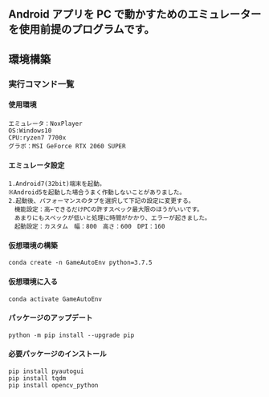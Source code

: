 
## Android アプリを PC で動かすためのエミュレーターを使用前提のプログラムです。
## 環境構築

### 実行コマンド一覧

#### 使用環境
```
エミュレータ：NoxPlayer
OS:Windows10
CPU:ryzen7 7700x
グラボ：MSI GeForce RTX 2060 SUPER
```

#### エミュレータ設定
```
1.Android7(32bit)端末を起動。
※Android5を起動した場合うまく作動しないことがありました。
2.起動後、パフォーマンスのタブを選択して下記の設定に変更する。
　機能設定：高←できるだけPCの許すスペック最大限のほうがいいです。
　あまりにもスペックが低いと処理に時間がかかり、エラーが起きました。
　起動設定：カスタム　幅：800　高さ：600　DPI：160
```
#### 仮想環境の構築
```
conda create -n GameAutoEnv python=3.7.5
```

#### 仮想環境に入る
```
conda activate GameAutoEnv
```

#### パッケージのアップデート
```
python -m pip install --upgrade pip
```

#### 必要パッケージのインストール
```
pip install pyautogui
pip install tqdm
pip install opencv_python
```

